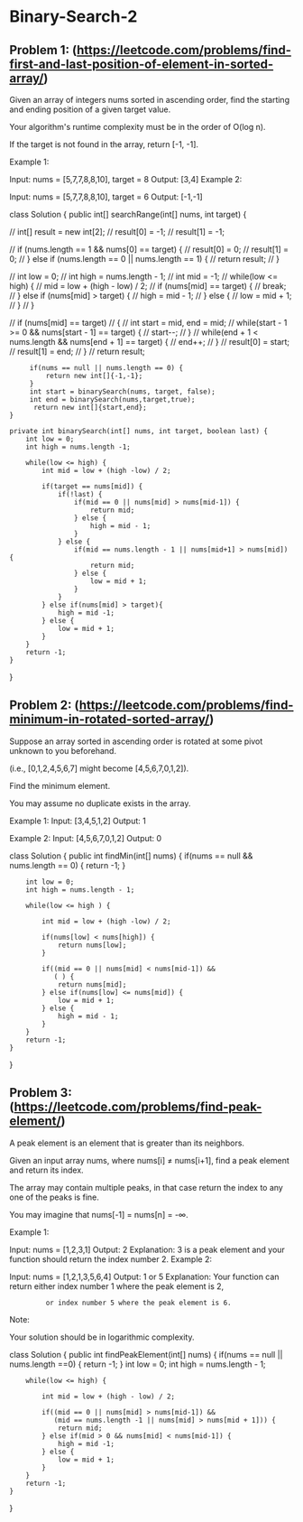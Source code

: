 # Binary-Search-2

## Problem 1: (https://leetcode.com/problems/find-first-and-last-position-of-element-in-sorted-array/)

Given an array of integers nums sorted in ascending order, find the starting and ending position of a given target value.

Your algorithm's runtime complexity must be in the order of O(log n).

If the target is not found in the array, return [-1, -1].

Example 1:

Input: nums = [5,7,7,8,8,10], target = 8
Output: [3,4]
Example 2:

Input: nums = [5,7,7,8,8,10], target = 6
Output: [-1,-1]

class Solution {
public int[] searchRange(int[] nums, int target) {

// int[] result = new int[2];
// result[0] = -1;
// result[1] = -1;

// if (nums.length == 1 && nums[0] == target) {
// result[0] = 0;
// result[1] = 0;
// } else if (nums.length == 0 || nums.length == 1) {
// return result;
// }

// int low = 0;
// int high = nums.length - 1;
// int mid = -1;
// while(low <= high) {
// mid = low + (high - low) / 2;
// if (nums[mid] == target) {
// break;
// } else if (nums[mid] > target) {
// high = mid - 1;
// } else {
// low = mid + 1;
// }
// }

// if (nums[mid] == target)
// {
// int start = mid, end = mid;
// while(start - 1 >= 0 && nums[start - 1] == target) {
// start--;
// }
// while(end + 1 < nums.length && nums[end + 1] == target) {
// end++;
// }
// result[0] = start;
// result[1] = end;
// }
// return result;

         if(nums == null || nums.length == 0) {
             return new int[]{-1,-1};
         }
         int start = binarySearch(nums, target, false);
         int end = binarySearch(nums,target,true);
          return new int[]{start,end};
    }

    private int binarySearch(int[] nums, int target, boolean last) {
        int low = 0;
        int high = nums.length -1;

        while(low <= high) {
            int mid = low + (high -low) / 2;

            if(target == nums[mid]) {
                if(!last) {
                    if(mid == 0 || nums[mid] > nums[mid-1]) {
                        return mid;
                    } else {
                        high = mid - 1;
                    }
                } else {
                    if(mid == nums.length - 1 || nums[mid+1] > nums[mid]) {
                        return mid;
                    } else {
                        low = mid + 1;
                    }
                }
            } else if(nums[mid] > target){
                high = mid -1;
            } else {
                low = mid + 1;
            }
        }
        return -1;
    }

}

## Problem 2: (https://leetcode.com/problems/find-minimum-in-rotated-sorted-array/)

Suppose an array sorted in ascending order is rotated at some pivot unknown to you beforehand.

(i.e., [0,1,2,4,5,6,7] might become [4,5,6,7,0,1,2]).

Find the minimum element.

You may assume no duplicate exists in the array.

Example 1:
Input: [3,4,5,1,2]
Output: 1

Example 2:
Input: [4,5,6,7,0,1,2]
Output: 0

class Solution {
public int findMin(int[] nums) {
if(nums == null && nums.length == 0) {
return -1;
}

        int low = 0;
        int high = nums.length - 1;

        while(low <= high ) {

            int mid = low + (high -low) / 2;

            if(nums[low] < nums[high]) {
                return nums[low];
            }

            if((mid == 0 || nums[mid] < nums[mid-1]) &&
               ( ) {
                return nums[mid];
            } else if(nums[low] <= nums[mid]) {
                low = mid + 1;
            } else {
                high = mid - 1;
            }
        }
        return -1;
    }

}

## Problem 3: (https://leetcode.com/problems/find-peak-element/)

A peak element is an element that is greater than its neighbors.

Given an input array nums, where nums[i] ≠ nums[i+1], find a peak element and return its index.

The array may contain multiple peaks, in that case return the index to any one of the peaks is fine.

You may imagine that nums[-1] = nums[n] = -∞.

Example 1:

Input: nums = [1,2,3,1]
Output: 2
Explanation: 3 is a peak element and your function should return the index number 2.
Example 2:

Input: nums = [1,2,1,3,5,6,4]
Output: 1 or 5
Explanation: Your function can return either index number 1 where the peak element is 2,

             or index number 5 where the peak element is 6.

Note:

Your solution should be in logarithmic complexity.

class Solution {
public int findPeakElement(int[] nums) {
if(nums == null || nums.length ==0) {
return -1;
}
int low = 0;
int high = nums.length - 1;

        while(low <= high) {

            int mid = low + (high - low) / 2;

            if((mid == 0 || nums[mid] > nums[mid-1]) &&
               (mid == nums.length -1 || nums[mid] > nums[mid + 1])) {
                return mid;
            } else if(mid > 0 && nums[mid] < nums[mid-1]) {
                high = mid -1;
            } else {
                low = mid + 1;
            }
        }
        return -1;
    }

}
